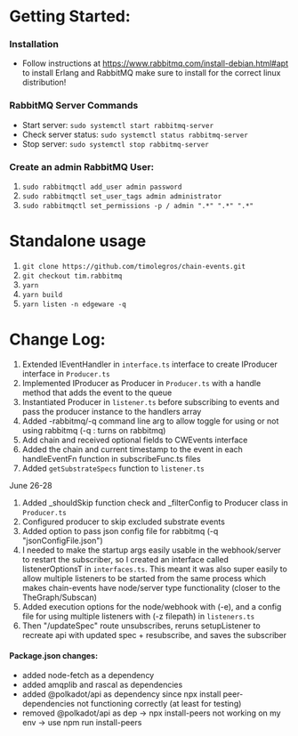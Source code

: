 # Getting Started:
### Installation
- Follow instructions at https://www.rabbitmq.com/install-debian.html#apt to install Erlang and RabbitMQ make sure to install for the correct linux distribution!

### RabbitMQ Server Commands
- Start server: `sudo systemctl start rabbitmq-server`
- Check server status: `sudo systemctl status rabbitmq-server`
- Stop server: `sudo systemctl stop rabbitmq-server`

### Create an admin RabbitMQ User:
1. `sudo rabbitmqctl add_user admin password`
2. `sudo rabbitmqctl set_user_tags admin administrator`
3. `sudo rabbitmqctl set_permissions -p / admin ".*" ".*" ".*"`


# Standalone usage
1. `git clone https://github.com/timolegros/chain-events.git`
2. `git checkout tim.rabbitmq`
3. `yarn`
4. `yarn build`
5. `yarn listen -n edgeware -q`

# Change Log:

1. Extended IEventHandler in `interface.ts` interface to create IProducer interface in `Producer.ts`
2. Implemented IProducer as Producer in `Producer.ts` with a handle method that adds the event to the queue
3. Instantiated Producer in `listener.ts` before subscribing to events and pass the producer instance to the handlers array
4. Added -rabbitmq/-q command line arg to allow toggle for using or not using rabbitmq (-q : turns on rabbitmq)
5. Add chain and received optional fields to CWEvents interface
6. Added the chain and current timestamp to the event in each handleEventFn function in subscribeFunc.ts files
7. Added `getSubstrateSpecs` function to `listener.ts`

June 26-28
1. Added _shouldSkip function check and _filterConfig to Producer class in `Producer.ts`
2. Configured producer to skip excluded substrate events
3. Added option to pass json config file for rabbitmq (-q "jsonConfigFile.json")
4. I needed to make the startup args easily usable in the webhook/server to restart the subscriber, so I created an interface
    called listenerOptionsT in `interfaces.ts`. This meant it was also super easily to allow multiple listeners to be started from the same process which makes chain-events have node/server type functionality (closer to the TheGraph/Subscan)
5. Added execution options for the node/webhook with (-e), and a config file for using multiple listeners with (-z filepath) in `listeners.ts`
6. Then "/updateSpec" route unsubscribes, reruns setupListener to recreate api with updated spec + resubscribe, and saves the subscriber

#### Package.json changes:
- added node-fetch as a dependency
- added amqplib and rascal as dependencies
- added @polkadot/api as dependency since npx install peer-dependencies not functioning correctly (at least for testing)
- removed @polkadot/api as dep -> npx install-peers not working on my env -> use npm run install-peers


